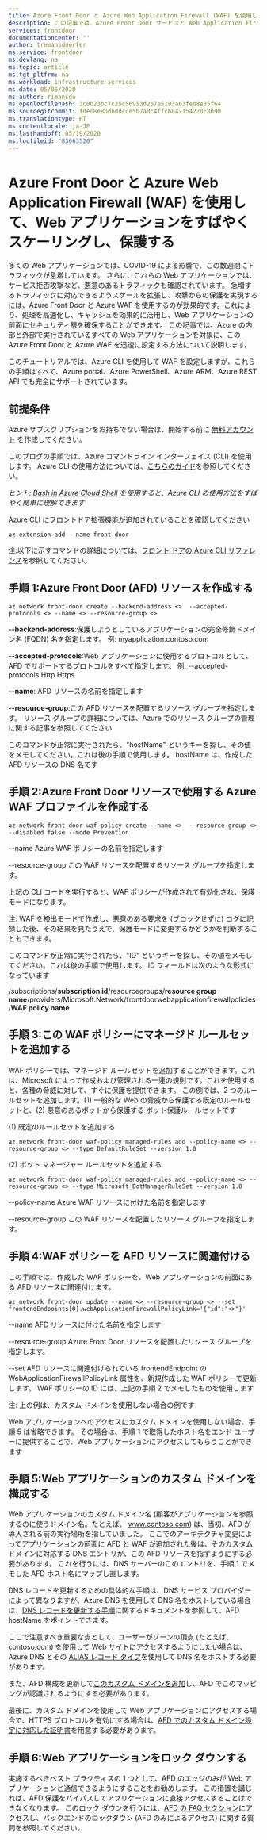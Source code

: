 ```yaml
---
title: Azure Front Door と Azure Web Application Firewall (WAF) を使用して、Web アプリケーションをすばやくスケーリングし、保護する | Microsoft Docs
description: この記事では、Azure Front Door サービスと Web Application Firewall を使用する方法について説明します
services: frontdoor
documentationcenter: ''
author: tremansdoerfer
ms.service: frontdoor
ms.devlang: na
ms.topic: article
ms.tgt_pltfrm: na
ms.workload: infrastructure-services
ms.date: 05/06/2020
ms.author: rimansdo
ms.openlocfilehash: 3c0b23bc7c25c56953d267e5193a63fe08e35f64
ms.sourcegitcommit: fdec8e8bdbddcce5b7a0c4ffc6842154220c8b90
ms.translationtype: HT
ms.contentlocale: ja-JP
ms.lasthandoff: 05/19/2020
ms.locfileid: "83663520"
---
```

# <a name="quickly-scale-and-protect-a-web-application-using-azure-front-door-and-azure-web-application-firewall-waf"></a>Azure Front Door と Azure Web Application Firewall (WAF) を使用して、Web アプリケーションをすばやくスケーリングし、保護する

多くの Web アプリケーションでは、COVID-19 による影響で、この数週間にトラフィックが急増しています。 さらに、これらの Web アプリケーションでは、サービス拒否攻撃など、悪意のあるトラフィックも確認されています。 急増するトラフィックに対応できるようスケールを拡張し、攻撃からの保護を実現するには、Azure Front Door と Azure WAF を使用するのが効果的です。これにより、処理を高速化し、キャッシュを効果的に活用し、Web アプリケーションの前面にセキュリティ層を確保することができます。 この記事では、Azure の内部と外部で実行されているすべての Web アプリケーションを対象に、この Azure Front Door と Azure WAF を迅速に設定する方法について説明します。 

このチュートリアルでは、Azure CLI を使用して WAF を設定しますが、これらの手順はすべて、Azure portal、Azure PowerShell、Azure ARM、Azure REST API でも完全にサポートされています。 

## <a name="prerequisites"></a>前提条件

Azure サブスクリプションをお持ちでない場合は、開始する前に [無料アカウント](https://azure.microsoft.com/free/?WT.mc_id=A261C142F) を作成してください。 

このブログの手順では、Azure コマンドライン インターフェイス (CLI) を使用します。 Azure CLI の使用方法については、[こちらのガイド](https://docs.microsoft.com/cli/azure/get-started-with-azure-cli?view=azure-cli-latest)を参照してください。

*ヒント: [Bash in Azure Cloud Shell](https://docs.microsoft.com/azure/cloud-shell/quickstart) を使用すると、Azure CLI の使用方法をすばやく簡単に理解できます*

Azure CLI にフロントドア拡張機能が追加されていることを確認してください

```azurecli-interactive 
az extension add --name front-door
```

注:以下に示すコマンドの詳細については、[フロント ドアの Azure CLI リファレンス](https://docs.microsoft.com/cli/azure/ext/front-door/?view=azure-cli-latest)を参照してください。

## <a name="step-1-create-an-azure-front-door-afd-resource"></a>手順 1:Azure Front Door (AFD) リソースを作成する


```azurecli-interactive 
az network front-door create --backend-address <>  --accepted-protocols <> --name <> --resource-group <>
```

**--backend-address**:保護しようとしているアプリケーションの完全修飾ドメイン名 (FQDN) 名を指定します。 例: myapplication.contoso.com

**--accepted-protocols**:Web アプリケーションに使用するプロトコルとして、AFD でサポートするプロトコルをすべて指定します。 例: --accepted-protocols Http Https

**--name**: AFD リソースの名前を指定します

**--resource-group**:この AFD リソースを配置するリソース グループを指定します。  リソース グループの詳細については、Azure でのリソース グループの管理に関する記事を参照してください

このコマンドが正常に実行されたら、"hostName" というキーを探し、その値をメモしてください。これは後の手順で使用します。 hostName は、作成した AFD リソースの DNS 名です

## <a name="step-2-create-an-azure-waf-profile-to-use-with-azure-front-door-resources"></a>手順 2:Azure Front Door リソースで使用する Azure WAF プロファイルを作成する

```azurecli-interactive 
az network front-door waf-policy create --name <>  --resource-group <>  --disabled false --mode Prevention
```

--name Azure WAF ポリシーの名前を指定します

--resource-group この WAF リソースを配置するリソース グループを指定します。 

上記の CLI コードを実行すると、WAF ポリシーが作成されて有効化され、保護モードになります。 

注: WAF を検出モードで作成し、悪意のある要求を (ブロックせずに) ログに記録した後、その結果を見たうえで、保護モードに変更するかどうかを判断することもできます。

このコマンドが正常に実行されたら、"ID" というキーを探し、その値をメモしてください。これは後の手順で使用します。 ID フィールドは次のような形式になっています

/subscriptions/**subscription id**/resourcegroups/**resource group name**/providers/Microsoft.Network/frontdoorwebapplicationfirewallpolicies/**WAF policy name**

## <a name="step-3-add-managed-rulesets-to-this-waf-policy"></a>手順 3:この WAF ポリシーにマネージド ルールセットを追加する

WAF ポリシーでは、マネージド ルールセットを追加することができます。これは、Microsoft によって作成および管理される一連の規則です。これを使用すると、各種の脅威に対して、すぐに保護を提供できます。 この例では、2 つのルールセットを追加します。(1) 一般的な Web の脅威から保護する既定のルールセットと、(2) 悪意のあるボットから保護する ボット保護ルールセットです

(1) 既定のルールセットを追加する

```azurecli-interactive 
az network front-door waf-policy managed-rules add --policy-name <> --resource-group <> --type DefaultRuleSet --version 1.0
```

(2) ボット マネージャー ルールセットを追加する

```azurecli-interactive 
az network front-door waf-policy managed-rules add --policy-name <> --resource-group <> --type Microsoft_BotManagerRuleSet --version 1.0
```

--policy-name Azure WAF リソースに付けた名前を指定します

--resource-group この WAF リソースを配置したリソース グループを指定します。

## <a name="step-4-associate-the-waf-policy-with-the-afd-resource"></a>手順 4:WAF ポリシーを AFD リソースに関連付ける

この手順では、作成した WAF ポリシーを、Web アプリケーションの前面にある AFD リソースに関連付けます。

```azurecli-interactive 
az network front-door update --name <> --resource-group <> --set frontendEndpoints[0].webApplicationFirewallPolicyLink='{"id":"<>"}'
```

--name AFD リソースに付けた名前を指定します

--resource-group Azure Front Door リソースを配置したリソース グループを指定します。

--set AFD リソースに関連付けられている frontendEndpoint の WebApplicationFirewallPolicyLink 属性を、新規作成した WAF ポリシーで更新します。 WAF ポリシーの ID には、上記の手順 2 でメモしたものを使用します

注: 上の例は、カスタム ドメインを使用しない場合の例です

Web アプリケーションへのアクセスにカスタム ドメインを使用しない場合、手順 5 は省略できます。 その場合は、手順 1 で取得したホスト名をエンド ユーザーに提供することで、Web アプリケーションにアクセスしてもらうことができます

## <a name="step-5-configure-custom-domain-for-your-web-application"></a>手順 5:Web アプリケーションのカスタム ドメインを構成する

Web アプリケーションのカスタム ドメイン名 (顧客がアプリケーションを参照するのに使うドメイン名。たとえば、 www.contoso.com) は、当初、AFD が導入される前の実行場所を指していました。 ここでのアーキテクチャ変更によってアプリケーションの前面に AFD と WAF が追加された後は、そのカスタム ドメインに対応する DNS エントリが、この AFD リソースを指すようにする必要があります。 これを行うには、DNS サーバーのこのエントリを、手順 1 でメモした AFD ホスト名にマップし直します。

DNS レコードを更新するための具体的な手順は、DNS サービス プロバイダーによって異なりますが、Azure DNS を使用して DNS 名をホストしている場合は、[DNS レコードを更新する手順](https://docs.microsoft.com/azure/dns/dns-operations-recordsets-cli)に関するドキュメントを参照して、AFD hostName をポイントできます。 

ここで注意すべき重要な点として、ユーザーがゾーンの頂点 (たとえば、contoso.com) を使用して Web サイトにアクセスするようにしたい場合は、Azure DNS とその [ALIAS レコード タイプ](https://docs.microsoft.com/azure/dns/dns-alias)を使用して DNS 名をホストする必要があります。 

また、AFD 構成を更新して[このカスタム ドメインを追加](https://docs.microsoft.com/azure/frontdoor/front-door-custom-domain)し、AFD でこのマッピングが認識されるようにする必要があります。

最後に、カスタム ドメインを使用して Web アプリケーションにアクセスする場合で、HTTPS プロトコルを有効にする場合は、[AFD でのカスタム ドメイン設定に対応した証明書](https://docs.microsoft.com/azure/frontdoor/front-door-custom-domain-https)を用意する必要があります。 

## <a name="step-6-lock-down-your-web-application"></a>手順 6:Web アプリケーションをロック ダウンする

実施するべきベスト プラクティスの 1 つとして、AFD のエッジのみが Web アプリケーションと通信できるようにすることをお勧めします。 この措置を講じれば、AFD 保護をバイパスしてアプリケーションに直接アクセスすることはできなくなります。 このロック ダウンを行うには、[AFD の FAQ セクション](https://docs.microsoft.com/azure/frontdoor/front-door-faq)にアクセスし、バックエンドのロックダウン (AFD のみによるアクセス) に関する質問を参照してください。
